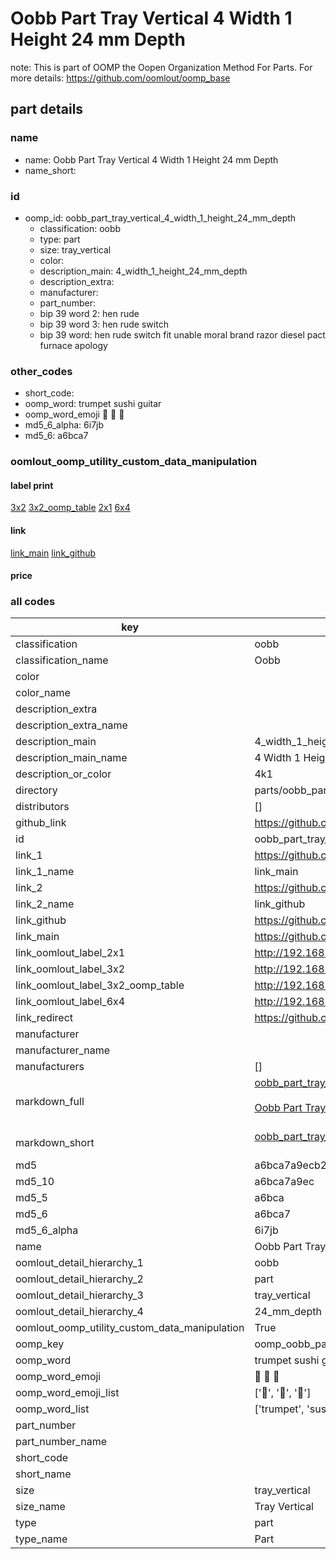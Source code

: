 # Oobb Part Tray Vertical 4 Width 1 Height 24 mm Depth  

note: This is part of OOMP the Oopen Organization Method For Parts. For more details: https://github.com/oomlout/oomp_base

##  part details
  







### name
* name: Oobb Part Tray Vertical 4 Width 1 Height 24 mm Depth
* name_short: 
### id
* oomp_id: oobb_part_tray_vertical_4_width_1_height_24_mm_depth
  * classification: oobb
  * type: part
  * size: tray_vertical
  * color: 
  * description_main: 4_width_1_height_24_mm_depth
  * description_extra: 
  * manufacturer: 
  * part_number: 
  * bip 39 word 2: hen rude
  * bip 39 word 3: hen rude switch
  * bip 39 word: hen rude switch fit unable moral brand razor diesel pact furnace apology

### other_codes
* short_code: 
* oomp_word: trumpet sushi guitar
* oomp_word_emoji :trumpet: :sushi: :guitar:
* md5_6_alpha: 6i7jb
* md5_6: a6bca7






### oomlout_oomp_utility_custom_data_manipulation
#### label print
[3x2](http://192.168.1.245:1112/?label=oomp%206i7jb)
[3x2_oomp_table](http://192.168.1.108:1112/?label=oomp%206i7jb)
[2x1](http://192.168.1.242:1112/?label=oomp%206i7jb)
[6x4](http://192.168.1.55:1112/?label=oomp%206i7jb)    

#### link

[link_main](https://github.com/oomlout/oomlout_oomp_version_1_messy/tree/main/parts/oobb_part_tray_vertical_4_width_1_height_24_mm_depth) [link_github](https://github.com/oomlout/oomlout_oomp_version_1_messy/tree/main/parts/oobb_part_tray_vertical_4_width_1_height_24_mm_depth)                             

#### price







### all codes 
| key | value |  
| --- | --- |  
| classification | oobb |  
| classification_name | Oobb |  
| color |  |  
| color_name |  |  
| description_extra |  |  
| description_extra_name |  |  
| description_main | 4_width_1_height_24_mm_depth |  
| description_main_name | 4 Width 1 Height 24 mm Depth |  
| description_or_color | 4k1 |  
| directory | parts/oobb_part_tray_vertical_4_width_1_height_24_mm_depth |  
| distributors | [] |  
| github_link | https://github.com/oomlout/oomlout_oomp_part_src/tree/main/parts/oobb_part_tray_vertical_4_width_1_height_24_mm_depth |  
| id | oobb_part_tray_vertical_4_width_1_height_24_mm_depth |  
| link_1 | https://github.com/oomlout/oomlout_oomp_version_1_messy/tree/main/parts/oobb_part_tray_vertical_4_width_1_height_24_mm_depth |  
| link_1_name | link_main |  
| link_2 | https://github.com/oomlout/oomlout_oomp_version_1_messy/tree/main/parts/oobb_part_tray_vertical_4_width_1_height_24_mm_depth |  
| link_2_name | link_github |  
| link_github | https://github.com/oomlout/oomlout_oomp_version_1_messy/tree/main/parts/oobb_part_tray_vertical_4_width_1_height_24_mm_depth |  
| link_main | https://github.com/oomlout/oomlout_oomp_version_1_messy/tree/main/parts/oobb_part_tray_vertical_4_width_1_height_24_mm_depth |  
| link_oomlout_label_2x1 | http://192.168.1.242:1112/?label=oomp%206i7jb |  
| link_oomlout_label_3x2 | http://192.168.1.245:1112/?label=oomp%206i7jb |  
| link_oomlout_label_3x2_oomp_table | http://192.168.1.108:1112/?label=oomp%206i7jb |  
| link_oomlout_label_6x4 | http://192.168.1.55:1112/?label=oomp%206i7jb |  
| link_redirect | https://github.com/oomlout/oomlout_oomp_version_1_messy/tree/main/parts/oobb_part_tray_vertical_4_width_1_height_24_mm_depth |  
| manufacturer |  |  
| manufacturer_name |  |  
| manufacturers | [] |  
| markdown_full | [oobb_part_tray_vertical_4_width_1_height_24_mm_depth](none)<br>[](none)<br>[Oobb Part Tray Vertical 4 Width 1 Height 24 Mm Depth](none)<br><br> |  
| markdown_short | [oobb_part_tray_vertical_4_width_1_height_24_mm_depth](none)<br><br> |  
| md5 | a6bca7a9ecb2a3623ef6257db86f3b59 |  
| md5_10 | a6bca7a9ec |  
| md5_5 | a6bca |  
| md5_6 | a6bca7 |  
| md5_6_alpha | 6i7jb |  
| name | Oobb Part Tray Vertical 4 Width 1 Height 24 mm Depth |  
| oomlout_detail_hierarchy_1 | oobb |  
| oomlout_detail_hierarchy_2 | part |  
| oomlout_detail_hierarchy_3 | tray_vertical |  
| oomlout_detail_hierarchy_4 | 24_mm_depth |  
| oomlout_oomp_utility_custom_data_manipulation | True |  
| oomp_key | oomp_oobb_part_tray_vertical_4_width_1_height_24_mm_depth |  
| oomp_word | trumpet sushi guitar |  
| oomp_word_emoji | :trumpet: :sushi: :guitar: |  
| oomp_word_emoji_list | [':trumpet:', ':sushi:', ':guitar:'] |  
| oomp_word_list | ['trumpet', 'sushi', 'guitar'] |  
| part_number |  |  
| part_number_name |  |  
| short_code |  |  
| short_name |  |  
| size | tray_vertical |  
| size_name | Tray Vertical |  
| type | part |  
| type_name | Part |  
